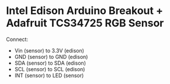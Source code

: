 # Intel Edison Arduino Breakout + Adafruit TCS34725 RGB Sensor

Connect:
- Vin (sensor) to 3.3V (edison)
- GND (sensor) to GND (edison)
- SDA (sensor) to SDA (edison)
- SCL (sensor) to SCL (edison)
- INT (sensor) to LED (sensor)

